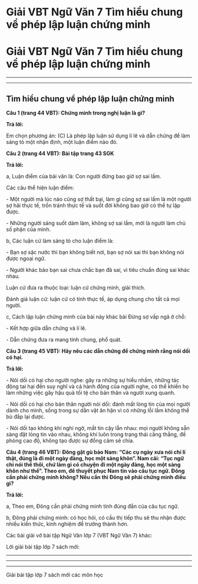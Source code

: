 # Giải VBT Ngữ Văn 7 Tìm hiểu chung về phép lập luận chứng minh

# Giải VBT Ngữ Văn 7 Tìm hiểu chung về phép lập luận chứng minh

* * *

* * *

## Tìm hiểu chung về phép lập luận chứng minh

**Câu 1 (trang 44 VBT): Chứng minh trong nghị luận là gì?**

**Trả lời:**

Em chọn phương án: (C) Là phép lập luận sử dụng lí lẽ và dẫn chứng để làm sáng tỏ một nhận định, một luận điểm nào đó.

**Câu 2 (trang 44 VBT): Bài tập trang 43 SGK**

**Trả lời:**

a, Luận điểm của bài văn là: Con người đừng bao giờ sợ sai lầm. 

Các câu thể hiện luận điểm: 

\- Một người mà lúc nào cũng sợ thất bại, làm gì cũng sợ sai lầm là một người sợ hãi thực tế, trốn tránh thực tế và suốt đời không bao giờ có thể tự lập được. 

\- Những người sáng suốt dám làm, không sợ sai lầm, mới là người làm chủ số phận của mình. 

b, Các luận cứ làm sáng tỏ cho luận điểm là: 

\- Bạn sợ sặc nước thì bạn không biết nơi, bạn sợ nói sai thì bạn không nói được ngoại ngữ. 

\- Người khác bảo bạn sai chưa chắc bạn đã sai, vì tiêu chuẩn đúng sai khác nhau. 

Luận cứ đưa ra thuộc loại: luận cứ chứng minh, giải thích.

Đánh giá luận cứ: luận cứ có tính thực tế, áp dụng chung cho tất cả mọi người. 

c, Cách lập luận chứng minh của bài này khác bài Đừng sợ vấp ngã ở chỗ:

\- Kết hợp giữa dẫn chứng và lí lẽ. 

\- Dẫn chứng đưa ra mang tính chung, phổ quát.

**Câu 3 (trang 45 VBT): Hãy nêu các dẫn chứng để chứng minh rằng nói dối có hại.**

**Trả lời:**

\- Nói dối có hại cho người nghe: gây ra những sự hiểu nhầm, những tác động tai hại đến suy nghĩ và cả hành động của người nghe, có thể khiến họ làm những việc gây hậu quả tồi tệ cho bản thân và người xung quanh.

\- Nói dối có hại cho bản thân người nói dối: đánh mất lòng tin của mọi người dành cho mình, sống trong sự dằn vặt ân hận vì có những lỗi lầm không thể bù đắp lại được. 

\- Nói dối tạo không khí nghi ngờ, mất tin cậy lẫn nhau: mọi người không sẵn sàng đặt lòng tin vào nhau, không khí luôn trong trạng thái căng thẳng, đề phòng cao độ, không tạo được sự đồng cảm sẻ chia.

**Câu 4 (trang 46 VBT): Đông gật gù bảo Nam: “Các cụ ngày xưa nói chí lí thật, đúng là đi một ngày đàng, học một sàng khôn”. Nam cãi: “Tục ngữ chỉ nói thế thôi, chứ làm gì có chuyện đi một ngày đàng, học một sàng khôn như thế”. Theo em, để thuyết phục Nam tin vào câu tục ngữ. Đông cần phải chứng minh không? Nếu cần thì Đông sẽ phải chứng minh điều gì?**

**Trả lời:**

a, Theo em, Đông cần phải chứng minh tính đúng đắn của câu tục ngữ.

b, Đông phải chứng minh: có học hỏi, có cầu thị tiếp thu sẽ thu nhận được nhiều kiến thức, kinh nghiệm để trưởng thành hơn. 

Các bài giải vở bài tập Ngữ Văn lớp 7 (VBT Ngữ Văn 7) khác:

Lời giải bài tập lớp 7 sách mới:

* * *

* * *

* * *

Giải bài tập lớp 7 sách mới các môn học
